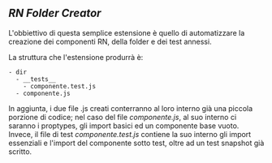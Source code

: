 ## *RN Folder Creator*

L'obbiettivo di questa semplice estensione è quello di automatizzare la creazione dei componenti RN, della folder e dei test annessi.

La struttura che l'estensione produrrà è:
```
- dir
  - __tests__
    - componente.test.js
  - componente.js
```

In aggiunta, i due file .js creati conterranno al loro interno già una piccola porzione di codice; nel caso del file _componente.js_, al suo interno ci saranno i proptypes, gli import basici ed un componente base vuoto. Invece, il file di test _componente.test.js_ contiene la suo interno gli import essenziali e l'import del componente sotto test, oltre ad un test snapshot già scritto.
